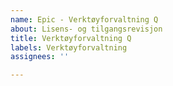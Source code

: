 ```yaml
---
name: Epic - Verktøyforvaltning Q
about: Lisens- og tilgangsrevisjon
title: Verktøyforvaltning Q
labels: Verktøyforvaltning
assignees: ''

---
```



